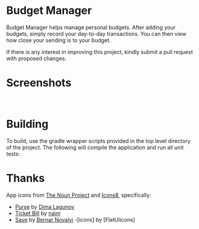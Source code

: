 # Budget Manager



Budget Manager helps manage personal budgets. After adding your budgets, simply record your day-to-day transactions.
You can then view how close your sending is to your budget.

If there is any interest in improving this project, kindly submit a pull request with
proposed changes.


# Screenshots
![<img width=250>](images/1.png)
![<img width=250>](images/2.png)
![<img width=250>](images/3.png)
![<img width=250>](images/4.png)
![<img width=250>](images/5.png)
![<img width=250>](images/6.png)
![<img width=250>](images/7.png)
![<img width=250>](images/8.png)



# Building

To build, use the gradle wrapper scripts provided in the top level directory of the project. The following will
compile the application and run all unit tests:



# Thanks

App icons from [The Noun Project](https://thenounproject.com) and
[Icons8](https://icons8.com), specifically:
- [Purse](https://thenounproject.com/term/purse/26896/) by
[Dima Lagunov](https://thenounproject.com/lagunov.dmitriy/)
- [Ticket Bill](https://thenounproject.com/term/ticket-bill/634398/)
by [naim](https://thenounproject.com/naim.solis/)
- [Save](https://thenounproject.com/term/save/716011) by [Bernar Novalyi](https://thenounproject.com/bernar.novalyi)
-[icons] by [FlatUIicons]
